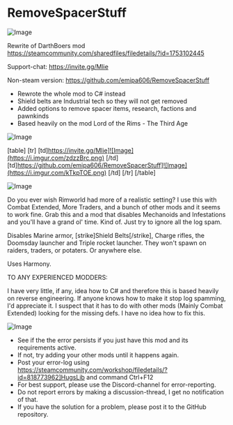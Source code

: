 # RemoveSpacerStuff

![Image](https://i.imgur.com/WAEzk68.png)

Rewrite of DarthBoers mod
https://steamcommunity.com/sharedfiles/filedetails/?id=1753102445

Support-chat:
https://invite.gg/Mlie

Non-steam version:
https://github.com/emipa606/RemoveSpacerStuff
	
- Rewrote the whole mod to C# instead
- Shield belts are Industrial tech so they will not get removed
- Added options to remove spacer items, research, factions and pawnkinds
- Based heavily on the mod Lord of the Rims - The Third Age
	
![Image](https://i.imgur.com/7Gzt3Rg.png)


[table]
	[tr]
		[td]https://invite.gg/Mlie]![Image](https://i.imgur.com/zdzzBrc.png)
[/td]
		[td]https://github.com/emipa606/RemoveSpacerStuff]![Image](https://i.imgur.com/kTkpTOE.png)
[/td]
	[/tr]
[/table]
	
![Image](https://i.imgur.com/NOW7jU1.png)


Do you ever wish Rimworld had more of a realistic setting? I use this with Combat Extended, More Traders, and a bunch of other mods and it seems to work fine. Grab this and a mod that disables Mechanoids and Infestations and you&apos;ll have a grand ol&apos; time. Kind of. Just try to ignore all the log spam. 

Disables Marine armor, [strike]Shield Belts[/strike], Charge rifles, the Doomsday launcher and Triple rocket launcher. They won&apos;t spawn on raiders, traders, or potaters. Or anywhere else.


Uses Harmony.


TO ANY EXPERIENCED MODDERS:

I have very little, if any, idea how to C# and therefore this is based heavily on reverse engineering. If anyone knows how to make it stop log spamming, I&apos;d appreciate it. I suspect that it has to do with other mods (Mainly Combat Extended) looking for the missing defs. I have no idea how to fix this.


![Image](https://i.imgur.com/Rs6T6cr.png)



-  See if the the error persists if you just have this mod and its requirements active.
-  If not, try adding your other mods until it happens again.
-  Post your error-log using https://steamcommunity.com/workshop/filedetails/?id=818773962]HugsLib and command Ctrl+F12
-  For best support, please use the Discord-channel for error-reporting.
-  Do not report errors by making a discussion-thread, I get no notification of that.
-  If you have the solution for a problem, please post it to the GitHub repository.




